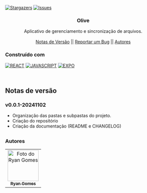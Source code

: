 <a name="readme-top"></a>

[![Stargazers][stars-shield]][stars-url]
[![Issues][issues-shield]][issues-url]

<!-- PROJECT LOGO -->
<div align="center">
  <h3 align="center">Olive</h3>
  <p align="center">
    Aplicativo de gerenciamento e sincronização de arquivos.
    <br />
    <br />
    <a href="#notas-de-versão">Notas de Versão</a>
    ||
    <a href="https://github.com/RRyanDEV/olive/issues">Reportar um Bug</a>
    || 
    <a href="#autores">Autores</a>
    </p>
</div>

<!-- ABOUT THE PROJECT -->

<!-- ## Sobre o Projeto
 -->

### Construído com

[![REACT][REACT]][react-url]
[![JAVASCRIPT][JavaScript]][js-url]
[![EXPO][EXPO]][expo-url]

<br />
 
<a name="section-changelog">

## Notas de versão

</a>

### v0.0.1-20241102

- Organização das pastas e subpastas do projeto.
- Criação do repositório
- Criação da documentação (README e CHANGELOG)

<!-- <p align="right">(<a href="#readme-top">back to top</a>)</p> -->

##

<a name="section-autores">

### Autores

</a>

<table>
  <tr>
    <td align="center">
      <a href="#">
        <img src="https://avatars.githubusercontent.com/u/85912228?v=4" width="100px;" alt="Foto do Ryan Gomes"/><br>
        <sub>
          <b>Ryan Gomes</b>
        </sub>
      </a>
    </td>
</table>

<!-- MARKDOWN LINKS & IMAGES -->
<!-- https://www.markdownguide.org/basic-syntax/#reference-style-links -->

[stars-shield]: https://img.shields.io/github/stars/RRyanDEV/olive?style=for-the-badge
[stars-url]: https://github.com/RRyanDEV/olive/stargazers
[issues-shield]: https://img.shields.io/github/issues/RRyanDEV/olive?style=for-the-badge
[issues-url]: https://github.com/RRyanDEV/olive/issues

<!-- Tech -->

[REACT]: https://img.shields.io/badge/react_native-%2320232a.svg?style=for-the-badge&logo=react&logoColor=%2361DAFB
[react-url]: https://pt-br.reactjs.org
[JavaScript]: https://img.shields.io/badge/javascript-%23FFF000.svg?style=for-the-badge&logo=javascript&logoColor=black
[js-url]: https://developer.mozilla.org/en-US/docs/Web/JavaScript
[EXPO]: https://img.shields.io/badge/expo-1C1E24?style=for-the-badge&logo=expo&logoColor=#D04A37
[expo-url]: https://expo.dev
